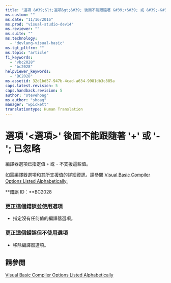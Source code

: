 ```yaml
---
title: "選項 &#39;&lt;選項&gt;&#39; 後面不能跟隨著 &#39;+&#39; 或 &#39;-&#39;; 已忽略 | Microsoft Docs"
ms.custom: ""
ms.date: "11/16/2016"
ms.prod: "visual-studio-dev14"
ms.reviewer: ""
ms.suite: ""
ms.technology: 
  - "devlang-visual-basic"
ms.tgt_pltfrm: ""
ms.topic: "article"
f1_keywords: 
  - "vbc2028"
  - "bc2028"
helpviewer_keywords: 
  - "BC2028"
ms.assetid: 32d1bd57-947b-4cad-a634-9981db3c885a
caps.latest.revision: 5
caps.handback.revision: 5
author: "stevehoag"
ms.author: "shoag"
manager: "wpickett"
translationtype: Human Translation
---
```

# 選項 &#39;&lt;選項&gt;&#39; 後面不能跟隨著 &#39;+&#39; 或 &#39;-&#39;; 已忽略
編譯器選項已指定值 `+` 或 `-` 不支援這些值。  
  
 如需編譯器選項和其所支援值的詳細資訊，請參閱 [Visual Basic Compiler Options Listed Alphabetically](../../visual-basic/reference/command-line-compiler/compiler-options-listed-alphabetically.md)。  
  
 **錯誤 ID︰**BC2028  
  
### 更正這個錯誤並使用選項  
  
-   指定沒有任何值的編譯器選項。  
  
### 更正這個錯誤但不使用選項  
  
-   移除編譯器選項。  
  
## 請參閱  
 [Visual Basic Compiler Options Listed Alphabetically](../../visual-basic/reference/command-line-compiler/compiler-options-listed-alphabetically.md)